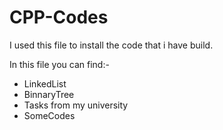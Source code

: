 # CPP-Codes

I used this file to install the code that i have build.

In this file you can find:-
* LinkedList
* BinnaryTree
* Tasks from my university
* SomeCodes


